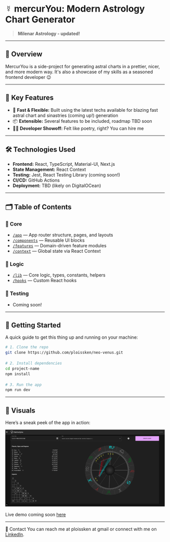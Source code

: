 # ☿ mercurYou: Modern Astrology Chart Generator

> **Milenar Astrology - updated!**

---

## 📜 Overview

MercurYou is a side-project for generating astral charts in a prettier, nicer, and more modern way. It's also a showcase of my skills as a seasoned frontend developer 😉

---

## 🔑 Key Features

- 🚀 **Fast & Flexible:** Built using the latest techs available for blazing fast astral chart and sinastries (coming up!) generation
- 📦 **Extensible:** Several features to be included, roadmap TBD soon
- 🧑‍💻 **Developer Showoff:** Felt like poetry, right? You can hire me

---

## 🛠 Technologies Used

- **Frontend:** React, TypeScript, Material-UI, Next.js
- **State Management:** React Context
- **Testing:** Jest, React Testing Library (coming soon!)
- **CI/CD:** GitHub Actions
- **Deployment:** TBD (likely on DigitalOCean)

---

## 🗂️ Table of Contents

### 🧠 Core

- [`/app`](./app/README.md) — App router structure, pages, and layouts
- [`/components`](./components/README.md) — Reusable UI blocks
- [`/features`](./features/README.md) — Domain-driven feature modules
- [`/context`](./context/README.md) — Global state via React Context

### 🔧 Logic

- [`/lib`](./lib/README.md) — Core logic, types, constants, helpers
- [`/hooks`](./hooks/README.md) — Custom React hooks

### 🧪 Testing

- Coming soon!

---

## 🔧 Getting Started

A quick guide to get this thing up and running on your machine:

```bash
# 1. Clone the repo
git clone https://github.com/ploissken/neo-venus.git

# 2. Install dependencies
cd project-name
npm install

# 3. Run the app
npm run dev
```

---

## 📸 Visuals

Here’s a sneak peek of the app in action:

![screenshot](./public/screenshot.png)

Live demo coming soon [here](https://google.com)

---

📨 Contact
You can reach me at ploissken at gmail or connect with me on [LinkedIn](https://www.linkedin.com/in/rodrigo-souza-97302724/).
